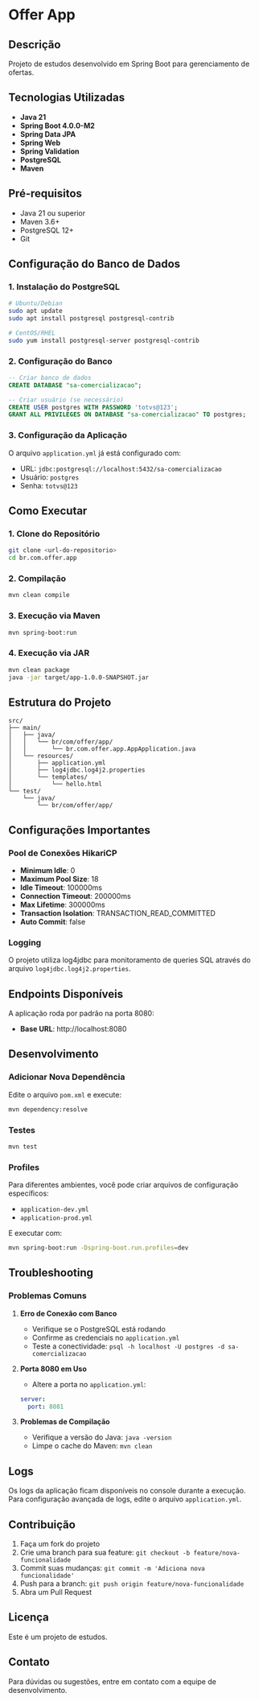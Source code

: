 # Offer App

## Descrição
Projeto de estudos desenvolvido em Spring Boot para gerenciamento de ofertas.

## Tecnologias Utilizadas
- **Java 21**
- **Spring Boot 4.0.0-M2**
- **Spring Data JPA**
- **Spring Web**
- **Spring Validation**
- **PostgreSQL**
- **Maven**

## Pré-requisitos
- Java 21 ou superior
- Maven 3.6+
- PostgreSQL 12+
- Git

## Configuração do Banco de Dados

### 1. Instalação do PostgreSQL
```bash
# Ubuntu/Debian
sudo apt update
sudo apt install postgresql postgresql-contrib

# CentOS/RHEL
sudo yum install postgresql-server postgresql-contrib
```

### 2. Configuração do Banco
```sql
-- Criar banco de dados
CREATE DATABASE "sa-comercializacao";

-- Criar usuário (se necessário)
CREATE USER postgres WITH PASSWORD 'totvs@123';
GRANT ALL PRIVILEGES ON DATABASE "sa-comercializacao" TO postgres;
```

### 3. Configuração da Aplicação
O arquivo `application.yml` já está configurado com:
- URL: `jdbc:postgresql://localhost:5432/sa-comercializacao`
- Usuário: `postgres`
- Senha: `totvs@123`

## Como Executar

### 1. Clone do Repositório
```bash
git clone <url-do-repositorio>
cd br.com.offer.app
```

### 2. Compilação
```bash
mvn clean compile
```

### 3. Execução via Maven
```bash
mvn spring-boot:run
```

### 4. Execução via JAR
```bash
mvn clean package
java -jar target/app-1.0.0-SNAPSHOT.jar
```

## Estrutura do Projeto
```
src/
├── main/
│   ├── java/
│   │   └── br/com/offer/app/
│   │       └── br.com.offer.app.AppApplication.java
│   └── resources/
│       ├── application.yml
│       ├── log4jdbc.log4j2.properties
│       └── templates/
│           └── hello.html
└── test/
    └── java/
        └── br/com/offer/app/
```

## Configurações Importantes

### Pool de Conexões HikariCP
- **Minimum Idle**: 0
- **Maximum Pool Size**: 18
- **Idle Timeout**: 100000ms
- **Connection Timeout**: 200000ms
- **Max Lifetime**: 300000ms
- **Transaction Isolation**: TRANSACTION_READ_COMMITTED
- **Auto Commit**: false

### Logging
O projeto utiliza log4jdbc para monitoramento de queries SQL através do arquivo `log4jdbc.log4j2.properties`.

## Endpoints Disponíveis
A aplicação roda por padrão na porta 8080:
- **Base URL**: http://localhost:8080

## Desenvolvimento

### Adicionar Nova Dependência
Edite o arquivo `pom.xml` e execute:
```bash
mvn dependency:resolve
```

### Testes
```bash
mvn test
```

### Profiles
Para diferentes ambientes, você pode criar arquivos de configuração específicos:
- `application-dev.yml`
- `application-prod.yml`

E executar com:
```bash
mvn spring-boot:run -Dspring-boot.run.profiles=dev
```

## Troubleshooting

### Problemas Comuns

1. **Erro de Conexão com Banco**
   - Verifique se o PostgreSQL está rodando
   - Confirme as credenciais no `application.yml`
   - Teste a conectividade: `psql -h localhost -U postgres -d sa-comercializacao`

2. **Porta 8080 em Uso**
   - Altere a porta no `application.yml`:
   ```yaml
   server:
     port: 8081
   ```

3. **Problemas de Compilação**
   - Verifique a versão do Java: `java -version`
   - Limpe o cache do Maven: `mvn clean`

## Logs
Os logs da aplicação ficam disponíveis no console durante a execução. Para configuração avançada de logs, edite o arquivo `application.yml`.

## Contribuição
1. Faça um fork do projeto
2. Crie uma branch para sua feature: `git checkout -b feature/nova-funcionalidade`
3. Commit suas mudanças: `git commit -m 'Adiciona nova funcionalidade'`
4. Push para a branch: `git push origin feature/nova-funcionalidade`
5. Abra um Pull Request

## Licença
Este é um projeto de estudos.

## Contato
Para dúvidas ou sugestões, entre em contato com a equipe de desenvolvimento.
